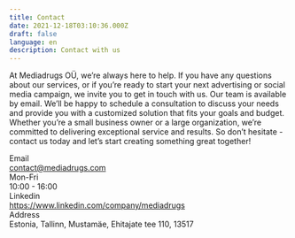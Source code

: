 ```yaml
---
title: Contact
date: 2021-12-18T03:10:36.000Z
draft: false
language: en
description: Contact with us
---
```


At Mediadrugs OÜ, we’re always here to help. If you have any questions about our services, or if you’re ready to start your next advertising or social media campaign, we invite you to get in touch with us. Our team is available by email. We’ll be happy to schedule a consultation to discuss your needs and provide you with a customized solution that fits your goals and budget. Whether you’re a small business owner or a large organization, we’re committed to delivering exceptional service and results. So don’t hesitate - contact us today and let’s start creating something great together!

<div>
  <div class="grid grid-cols-1 gap-x-8 gap-y-6 sm:grid-cols-3">
    <div>
      <label class="block text-sm font-semibold leading-6 text-white">Email</label>
    </div>
    <div class="sm:col-span-2">
      <a href="mailto:contact@mediadrugs.com">contact@mediadrugs.com</a>
    </div>
    <div>
      <label class="block text-sm font-semibold leading-6 text-white">Mon-Fri</label>
    </div>
    <div class="sm:col-span-2">
      10:00 - 16:00
    </div>
    <div>
      <label class="block text-sm font-semibold leading-6 text-white">Linkedin</label>
    </div>
    <div class="sm:col-span-2">
      <a href="https://www.linkedin.com/company/mediadrugs" target="_blank">https://www.linkedin.com/company/mediadrugs</a>
    </div>
    <div>
      <label class="block text-sm font-semibold leading-6 text-white">Address</label>
    </div>
    <div class="sm:col-span-2">
      Estonia, Tallinn, Mustamäe, Ehitajate tee 110, 13517
    </div>
  </div>
</div>
